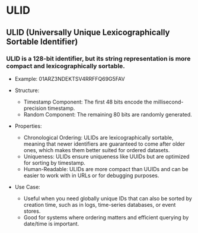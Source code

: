 # ULID

## ULID (Universally Unique Lexicographically Sortable Identifier)

### ULID is a 128-bit identifier, but its string representation is more compact and lexicographically sortable.
- Example: 01ARZ3NDEKTSV4RRFFQ69G5FAV

- Structure:
    - Timestamp Component: The first 48 bits encode the millisecond-precision timestamp.
    - Random Component: The remaining 80 bits are randomly generated.

- Properties:

    - Chronological Ordering: ULIDs are lexicographically sortable, meaning that newer identifiers are guaranteed to come after older ones, which makes them better suited for ordered datasets.
    - Uniqueness: ULIDs ensure uniqueness like UUIDs but are optimized for sorting by timestamp.
    - Human-Readable: ULIDs are more compact than UUIDs and can be easier to work with in URLs or for debugging purposes.

- Use Case:

    - Useful when you need globally unique IDs that can also be sorted by creation time, such as in logs, time-series databases, or event stores.
    - Good for systems where ordering matters and efficient querying by date/time is important.